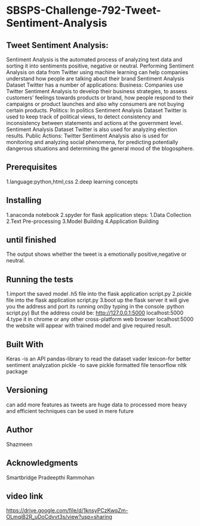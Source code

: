 # SBSPS-Challenge-792-Tweet-Sentiment-Analysis
Tweet Sentiment Analysis:
-------------------------
Sentiment Analysis is the automated process of analyzing text data and sorting it into sentiments positive, negative or neutral.
Performing Sentiment Analysis on data from Twitter using machine learning can help companies understand how people are talking about their brand
Sentiment Analysis Dataset Twitter has a number of applications:
Business: Companies use Twitter Sentiment Analysis to develop their business strategies, to assess customers’ feelings towards products or brand, how people respond to their campaigns or product launches and also why consumers are not buying certain products.
Politics: In politics Sentiment Analysis Dataset Twitter is used to keep track of political views, to detect consistency and inconsistency between statements and actions at the government level. Sentiment Analysis Dataset Twitter is also used for analyzing election results.
Public Actions: Twitter Sentiment Analysis also is used for monitoring and analyzing social phenomena, for predicting potentially dangerous situations and determining the general mood of the blogosphere.


Prerequisites
-------------
1.language:python,html,css
2.deep learning concepts

Installing
----------
1.anaconda notebook
2.spyder for flask application
steps:
1.Data  Collection
2.Text Pre-processing
3.Model Building
4.Application Building


until finished
--------------
The output shows whether the tweet is a emotionally positive,negative or neutral.

Running the tests
-----------------
1.import the saved model .h5 file into the flask application script.py 
2.pickle file into the flask application script.py
3.boot up the flask server it will give you the address and port its running on(by typing in the console :python script.py)
 But the address could be:
 http://127.0.0.1:5000
 localhost:5000
4.type it in chrome or any other cross-platform web browser localhost:5000
  the website will appear with trained model and give required result.

Built With
----------
Keras -is an API 
pandas-library to read the dataset
vader lexicon-for better sentiment analyzation
pickle -to save pickle formatted file
tensorflow
nltk package

Versioning
----------
can add more features as tweets are huge data to processed more heavy and efficient techniques can be used in mere future

Author
-------
Shazmeen

Acknowledgments
---------------
Smartbridge 
Pradeepthi
Rammohan


video link
----------
https://drive.google.com/file/d/1knsyPCzKwqZm-OLmqiB2R_uDoCdvvt3s/view?usp=sharing

